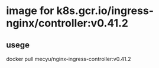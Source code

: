 # image for k8s.gcr.io/ingress-nginx/controller:v0.41.2
## usege
docker pull mecyu/nginx-ingress-controller:v0.41.2
